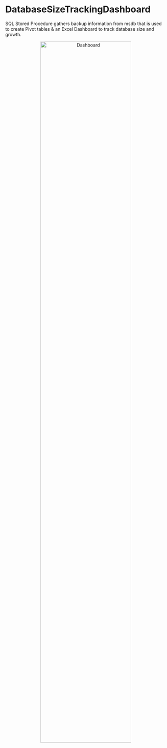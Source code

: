 # DatabaseSizeTrackingDashboard
SQL Stored Procedure gathers backup information from msdb that is used to create Pivot tables & an Excel Dashboard to track database size and growth.

<p align="center">
<img src="https://i.imgur.com/XvrTwlE.png" height="75%" width="75%" alt="Dashboard"/>
</p>
